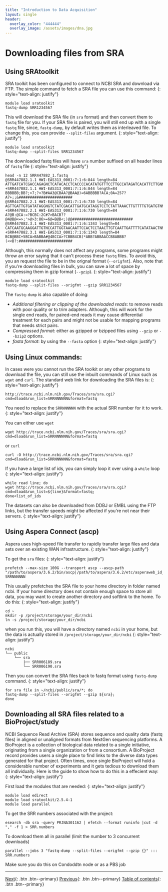 ```yaml
---
title: "Introduction to Data Acquisition"
layout: single
header:
  overlay_color: "444444"
  overlay_image: /assets/images/dna.jpg
---
```


# Downloading files from SRA

## Using SRAtoolkit
SRA toolkit has been configured to connect to NCBI SRA and download via FTP. The simple command to fetch a SRA file you can use this command:
{: style="text-align: justify"}

```
module load sratoolkit
fastq-dump SRR1234567
```
This will download the SRA file (in `sra` format) and then convert them to `fastq` file for you.
If your SRA file is paired, you will still end up with a single `fastq` file, since, `fastq-dump`, by default writes them as interleaved file. To change this, you can provide `--split-files` argument.
{: style="text-align: justify"}

```
module load sratoolkit
fastq-dump --split-files SRR1234567
```
The downloaded fastq files will have `sra` number suffixed on all header lines of `fastq` file
{: style="text-align: justify"}

```
head -n 12 SRR447882_1.fastq
@SRR447882.1.1 HWI-EAS313_0001:7:1:6:844 length=84
ATTGATCATCGACCAGAGNCTCATACACCTCACCCCACATATGTTTCCTTGCCATAGATCACATTCTTGNNNNNNNGGTGGANA
+SRR447882.1.1 HWI-EAS313_0001:7:1:6:844 length=84
BBBBBB;BB?;>7;?<?B#AA3@CBAA?@BAA@)=6ABBBBB?ACA;0A=257?A7+;;&########################
@SRR447882.2.1 HWI-EAS313_0001:7:1:6:730 length=84
AGTTGATTGTGATATAGGNGTCTATCGACATTGATGCATAGGTCCTCTATTAAACTTGTTTTGTGATGTNNNNNNNTTTTTTNA
+SRR447882.2.1 HWI-EAS313_0001:7:1:6:730 length=84
A?@B:@CA:=?BCBC:2C#7>BACB??@4@B@<=>;'>@>3:86>=6@=B@B<;)@@###########################
@SRR447882.3.1 HWI-EAS313_0001:7:1:6:1343 length=84
CATCAATGCAAGGATTGTNCCATTGGTAACAATTCCACTCCTAACTTGTCAATTGATTTTCATATAACTNNNNNNNCCAAAANT
+SRR447882.3.1 HWI-EAS313_0001:7:1:6:1343 length=84
BCB@BBC+5BCA>BABBA#@4BCCA>?CBBB4CB(*ABB?ABBAACCB8ABBB?(<<B?:########################
```
Although, this normally does not affect any programs, some programs might throw an error saying that it can't process these `fastq` files. To avoid this, you an request the file to be in the orignal format (`--origfmt`). Also, note that if you're downloading files in bulk, you can save a lot of space by compressing them in gzip format (`--gzip`).
{: style="text-align: justify"}

```
module load sratoolkit
fastq-dump --split-files --origfmt --gzip SRR1234567
```
The `fastq-dump` is also capable of doing:
 * *Additional filtering or clipping of the downloaded reads*: to remove reads with poor quality or to trim adapters. Although, this will work for the single end reads, for paired-end reads it may cause differential treatment for each pairs and might not be usable for mapping programs that needs strict pairs.
 * *Compressed format:* either as gzipped or bzipped files using `--gzip` or `--bzip2` options.
 * *fasta format*: by using the `--fasta` option
 {: style="text-align: justify"}

## Using Linux commands:

In cases were you cannot run the SRA toolkit or any other programs to download the file, you can still use the inbuilt commands of Linux such as `wget` and `curl`. The standard web link for downloading the SRA files is:
{: style="text-align: justify"}

```
http://trace.ncbi.nlm.nih.gov/Traces/sra/sra.cgi?cmd=dload&run_list=SRRNNNNNN&format=fastq
```
You need to replace the `SRRNNNNNN` with the actual SRR number for it to work.
{: style="text-align: justify"}

You can either use `wget`
```
wget http://trace.ncbi.nlm.nih.gov/Traces/sra/sra.cgi?cmd=dload&run_list=SRRNNNNNN&format=fastq
```
or `curl`
```
curl -O http://trace.ncbi.nlm.nih.gov/Traces/sra/sra.cgi?cmd=dload&run_list=SRRNNNNNN&format=fastq
```
If you have a large list of ids, you can simply loop it over using a `while` loop
{: style="text-align: justify"}

```
while read line; do
wget http://trace.ncbi.nlm.nih.gov/Traces/sra/sra.cgi?cmd=dload&run_list=${line}&format=fastq;
done<list_of_ids
```
The datasets can also be downloaded from DDBJ or EMBL using the FTP links, but the transfer speeds might be affected if you're not near their servers.
{: style="text-align: justify"}

## Using Aspera Connect (ascp)

Aspera uses high-speed file transfer to rapidly transfer large files and data sets over an existing WAN infrastructure.
{: style="text-align: justify"}


To get the `sra` files:
{: style="text-align: justify"}

```
prefetch --max-size 100G --transport ascp --ascp-path "/path/to/aspera/3.6.2/bin/ascp|/path/to/aspera/3.6.2/etc/asperaweb_id_dsa.openssh" SRRNNNNNN
```
This usually prefetches the SRA file to your home directory in folder named ncbi. If your home directory does not contain enough space to store all data, you may want to create another directory and softlink to the home. To do this:
{: style="text-align: justify"}
```
cd ~
mkdir -p /project/storage/your_dir/ncbi
ln -s /project/storage/your_dir/ncbi
```
when you run this, you will have a directory named `ncbi` in your home, but the data is actually stored in `/project/storage/your_dir/ncbi`
{: style="text-align: justify"}

```
ncbi
└── public
    └── sra
        ├── SRR006189.sra
        └── SRR006190.sra
```
Then you can convert the SRA files back to fastq format using `fastq-dump` command.
{: style="text-align: justify"}

```
for sra file in ~/ncbi/public/sra/*; do
fastq-dump --split-files --origfmt --gzip ${sra};
done
```

## Downloading all SRA files related to a BioProject/study

NCBI Sequence Read Archive (SRA) stores sequence and quality data (fastq files) in aligned or unaligned formats from NextGen sequencing platforms. A BioProject is a collection of biological data related to a single initiative, originating from a single organization or from a consortium. A BioProject record provides users a single place to find links to the diverse data types generated for that project. Often times, once single BioProject will hold a considerable number of experiments and it gets tedious to download them all individually. Here is the guide to show how to do this in a effecient way:
{: style="text-align: justify"}

First load the modules that are needed:
{: style="text-align: justify"}

```
module load edirect
module load sratoolkit/2.5.4-1
module load parallel
```

To get the SRR numbers associated with the project:
```
esearch -db sra -query PRJNA301162 | efetch --format runinfo |cut -d "," -f 1 > SRR.numbers
```

To download them all in parallel (limit the number to 3 concurrent downloads)
```
parallel --jobs 3 "fastq-dump --split-files --origfmt --gzip {}" ::: SRR.numbers
```
Make sure you do this on Condoddtn node or as a PBS job



---

[Next](../dataSets.md){: .btn  .btn--primary}
[Previous](getting-data-from-iplant-via-irods.md){: .btn  .btn--primary}
[Table of contents](../dAc_introduction.md){: .btn  .btn--primary}
